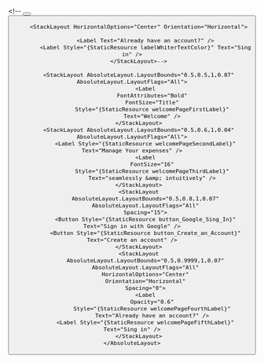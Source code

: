<?xml version="1.0" encoding="UTF-8" ?>
<ContentPage
    x:Class="UIReplicationOne.Views.WelcomePage"
    xmlns="http://xamarin.com/schemas/2014/forms"
    xmlns:x="http://schemas.microsoft.com/winfx/2009/xaml"
    xmlns:customrenderer="clr-namespace:UIReplicationOne.CustomRenderer"
    BackgroundColor="#0041C4">
    <AbsoluteLayout Margin="44" Style="{StaticResource welcomePageBackground}">
        <!--<StackLayout>
            <Label
                FontAttributes="Bold"
                FontSize="Title"
                Style="{StaticResource labelWhiterTextColor}"
                Text="Welcome" />
        </StackLayout>
        <StackLayout>
            <Label Style="{StaticResource labelWhiterTextColor}" Text="Manage Your expenses" />
            <Label
                FontSize="16"
                Style="{StaticResource labelWhiteTextColorAndBold}"
                Text="seamlessly &amp; intuitively" />
        </StackLayout>
        <StackLayout Spacing="15">
            <Button Style="{StaticResource button_Google_Sing_In}" Text="Sign in with Google" />
            <Button Style="{StaticResource button_Create_an_Account}" Text="Create an account" />
        </StackLayout>

        <StackLayout HorizontalOptions="Center" Orientation="Horizontal">

            <Label Text="Already have an account?" />
            <Label Style="{StaticResource labelWhiterTextColor}" Text="Sing in" />
        </StackLayout>-->

        <StackLayout AbsoluteLayout.LayoutBounds="0.5,0.5,1,0.07" AbsoluteLayout.LayoutFlags="All">
            <Label
                FontAttributes="Bold"
                FontSize="Title"
                Style="{StaticResource welcomePageFirstLabel}"
                Text="Welcome" />
        </StackLayout>
        <StackLayout AbsoluteLayout.LayoutBounds="0.5,0.6,1,0.04" AbsoluteLayout.LayoutFlags="All">
            <Label Style="{StaticResource welcomePageSecondLabel}" Text="Manage Your expenses" />
            <Label
                FontSize="16"
                Style="{StaticResource welcomePageThirdLabel}"
                Text="seamlessly &amp; intuitively" />
        </StackLayout>
        <StackLayout
            AbsoluteLayout.LayoutBounds="0.5,0.8,1,0.07"
            AbsoluteLayout.LayoutFlags="All"
            Spacing="15">
            <Button Style="{StaticResource button_Google_Sing_In}" Text="Sign in with Google" />
            <Button Style="{StaticResource button_Create_an_Account}" Text="Create an account" />
        </StackLayout>
        <StackLayout
            AbsoluteLayout.LayoutBounds="0.5,0.9999,1,0.07"
            AbsoluteLayout.LayoutFlags="All"
            HorizontalOptions="Center"
            Orientation="Horizontal"
            Spacing="0">
            <Label
                Opacity="0.6"
                Style="{StaticResource welcomePageFourthLabel}"
                Text="Already have an account?" />
            <Label Style="{StaticResource welcomePageFifthLabel}" Text="Sing in" />
        </StackLayout>
    </AbsoluteLayout>
</ContentPage>
<!--  Style="{StaticResource symbol_Google_Sing_In}"  -->